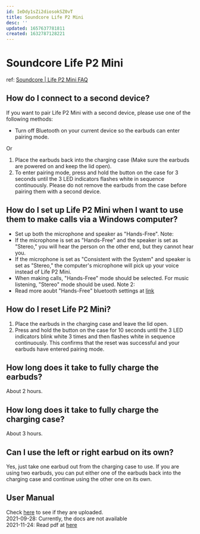 ```yaml
---
id: IeDdy1sZi2diosokSZ0vT
title: Soundcore Life P2 Mini
desc: ''
updated: 1657637781811
created: 1632787128221
---
```

# Soundcore Life P2 Mini

ref: [Soundcore | Life P2 Mini FAQ](https://us.soundcore.com/products/a3944011)

## How do I connect to a second device?
If you want to pair Life P2 Mini with a second device, please use one of the following methods:
- Turn off Bluetooth on your current device so the earbuds can enter pairing mode.

Or
1. Place the earbuds back into the charging case (Make sure the earbuds are powered on and keep the lid open).
2. To enter pairing mode, press and hold the button on the case for 3 seconds until the 3 LED indicators flashes white in sequence continuously.
Please do not remove the earbuds from the case before pairing them with a second device.

## How do I set up Life P2 Mini when I want to use them to make calls via a Windows computer?
- Set up both the microphone and speaker as "Hands-Free".
Note:
- If the microphone is set as "Hands-Free" and the speaker is set as "Stereo," you will hear the person on the other end, but they cannot hear you.
- If the microphone is set as "Consistent with the System" and speaker is set as "Stereo," the computer's microphone will pick up your voice instead of Life P2 Mini.
- When making calls, "Hands-Free" mode should be selected. For music listening, "Stereo" mode should be used.
Note 2:
- Read more aoubt "Hands-Free" bluetooth settings at [link](https://superuser.com/questions/1088942/whats-the-difference-between-stereo-and-hands-free/1275892)

## How do I reset Life P2 Mini?
1. Place the earbuds in the charging case and leave the lid open.
2. Press and hold the button on the case for 10 seconds until the 3 LED indicators blink white 3 times and then flashes white in sequence continuously. This confirms that the reset was successful and your earbuds have entered pairing mode.

## How long does it take to fully charge the earbuds?
About 2 hours.

## How long does it take to fully charge the charging case?
About 3 hours.

## Can I use the left or right earbud on its own?
Yes, just take one earbud out from the charging case to use.
If you are using two earbuds, you can put either one of the earbuds back into the charging case and continue using the other one on its own.

## User Manual
Check [here](https://us.soundcore.com/pages/documents-drivers?page=3) to see if they are uploaded.  
2021-09-28: Currently, the docs are not available  
2021-11-24: Read pdf at [here](https://dix7fd4yse9rd.cloudfront.net/s/Soundcore/product/6933204992190/files/1636378915914_soundcore-a3944ummulti20211020.pdf)
